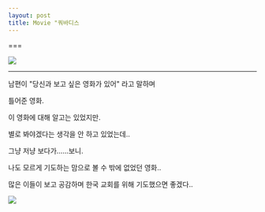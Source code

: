 ```yaml
---
layout: post
title: Movie "쿼바디스
---
```

===

![](https://dl.dropboxusercontent.com/u/9792864/download%20%281%29.jpg)

---

남편이 "당신과 보고 싶은 영화가 있어" 라고 말하며

틀어준 영화.

이 영화에 대해 알고는 있었지만.

별로 봐야겠다는 생각을 안 하고 있었는데..

그냥 저냥 보다가......보니.

나도 모르게 기도하는 맘으로 볼 수 밖에 없었던 영화..

많은 이들이 보고 공감하며 한국 교회를 위해 기도했으면 좋겠다..

![](https://dl.dropboxusercontent.com/u/9792864/%EC%96%B4%EB%A6%B0%EC%9D%B4%EC%9D%98%20%EA%B8%B0%EB%8F%84.jpg)
